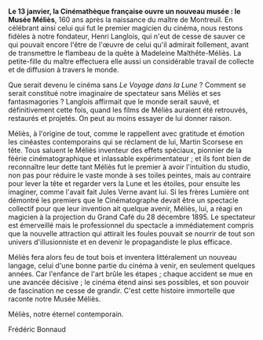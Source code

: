 **Le 13 janvier, la Cinémathèque française ouvre un nouveau musée : le Musée Méliès**, 160 ans après la naissance du maître de Montreuil. En célébrant ainsi celui qui fut le premier magicien du cinéma, nous restons fidèles à notre fondateur, Henri Langlois, qui n'eut de cesse de sauver ce qui pouvait encore l'être de l'œuvre de celui qu'il admirait follement, avant de transmettre le flambeau de la quête à Madeleine Malthête-Méliès. La petite-fille du maître effectuera elle aussi un considérable travail de collecte et de diffusion à travers le monde.

Que serait devenu le cinéma sans _Le Voyage dans la Lune_ ? Comment se serait constitué notre imaginaire de spectateur sans Méliès et ses fantasmagories ? Langlois affirmait que le monde serait sauvé, et définitivement cette fois, quand les films de Méliès auraient été retrouvés, restaurés et projetés. On peut au moins essayer de lui donner raison.

Méliès, à l'origine de tout, comme le rappellent avec gratitude et émotion les cinéastes contemporains qui se réclament de lui, Martin Scorsese en tête. Tous saluent le Méliès inventeur des effets spéciaux, pionnier de la féérie cinématographique et inlassable expérimentateur ; et ils font bien de reconnaître leur dette tant Méliès fut le premier à avoir l'intuition du studio, non pas pour réduire le vaste monde à ses toiles peintes, mais au contraire pour lever la tête et regarder vers la Lune et les étoiles, pour ensuite les imaginer, comme l'avait fait Jules Verne avant lui. Si les frères Lumière ont démontré les premiers que le Cinématographe devait être un spectacle collectif pour que leur invention ait quelque avenir, Méliès, lui, a réagi en magicien à la projection du Grand Café du 28 décembre 1895. Le spectateur est émerveillé mais le professionnel du spectacle a immédiatement compris que la nouvelle attraction qui attirait les foules pouvait se nourrir de tout son univers d'illusionniste et en devenir le propagandiste le plus efficace.

Méliès fera alors feu de tout bois et inventera littéralement un nouveau langage, celui d'une bonne partie du cinéma à venir, en seulement quelques années. Car l'enfance de l'art brûle les étapes ; chaque accident se mue en une avancée décisive ; le cinéma étend ainsi ses possibles, et son pouvoir de fascination ne cesse de grandir. C'est cette histoire immortelle que raconte notre Musée Méliès.

Méliès, notre éternel contemporain.

Frédéric Bonnaud
